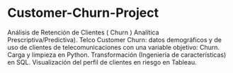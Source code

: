 # Customer-Churn-Project
Análisis de Retención de Clientes ( Churn ) Analítica Prescriptiva/Predictiva). Telco Customer Churn: datos demográficos y de uso de clientes de telecomunicaciones con una variable objetivo: Churn. Carga y limpieza en Python. Transformación (Ingeniería de características) en SQL. Visualización del perfil de clientes en riesgo en Tableau.
